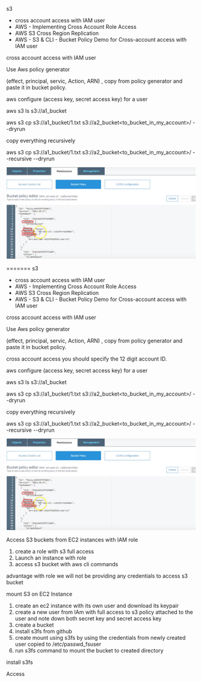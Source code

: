 
s3
- cross account access with IAM user
- AWS - Implementing Cross Account Role Access
- AWS S3 Cross Region Replication
- AWS - S3 & CLI - Bucket Policy Demo for Cross-account access with IAM user



cross account access with IAM user


Use Aws policy generator

(effect, principal, servic, Action, ARN) , copy from policy generator and paste it in bucket policy.

aws configure (access key, secret access key) for a user

aws s3 ls s3://a1_bucket<from different account>

aws s3 cp s3://a1_bucket<from different account>/1.txt s3://a2_bucket<to_bucket_in_my_account>/ --dryrun


copy everything recursively

aws s3 cp s3://a1_bucket<from different account>/1.txt s3://a2_bucket<to_bucket_in_my_account>/ --recursive --dryrun 



![Alt text](Cross_Account_s3.PNG?raw=true "Cross_Account_s3")


=======
s3
- cross account access with IAM user
- AWS - Implementing Cross Account Role Access
- AWS S3 Cross Region Replication
- AWS - S3 & CLI - Bucket Policy Demo for Cross-account access with IAM user



cross account access with IAM user


Use Aws policy generator

(effect, principal, servic, Action, ARN) , copy from policy generator and paste it in bucket policy.

cross account access you should specify the 12 digit account ID. 


aws configure (access key, secret access key) for a user

aws s3 ls s3://a1_bucket<from different account>

aws s3 cp s3://a1_bucket<from different account>/1.txt s3://a2_bucket<to_bucket_in_my_account>/ --dryrun


copy everything recursively

aws s3 cp s3://a1_bucket<from different account>/1.txt s3://a2_bucket<to_bucket_in_my_account>/ --recursive --dryrun 



![Alt text](Cross_Account_s3.PNG?raw=true "Cross_Account_s3")



Access S3 buckets from EC2 instances with IAM role

1) create a role with s3 full access
2) Launch an instance with role
3) access s3 bucket with aws cli commands



advantage with role we will not be providing any credentials to access s3 bucket


mount S3 on EC2 Instance

1) create an ec2 instance with its own user and download its keypair
2) create a new user from IAm with full access to s3 policy attached to the user and note down both secret key and secret access key
3) create a bucket
4) install s3fs from github
5) create mount using s3fs by using the credentials from newly created user copied to /etc/passwd_fsuser
6) run s3fs command to mount the bucket to created directory


install s3fs 


Access 
